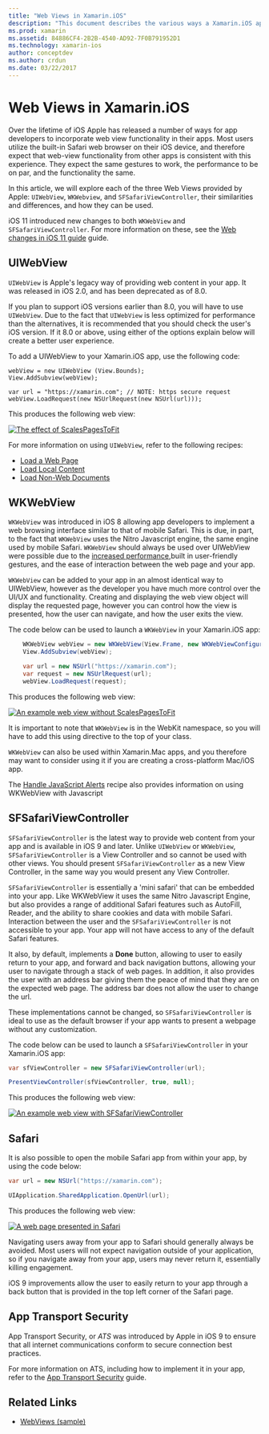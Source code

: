 ```yaml
---
title: "Web Views in Xamarin.iOS"
description: "This document describes the various ways a Xamarin.iOS app can display web content. It discusses UIWebView, WKWebView, SFSafariViewController, Safari, and app transport security."
ms.prod: xamarin
ms.assetid: 84886CF4-2B2B-4540-AD92-7F0B791952D1
ms.technology: xamarin-ios
author: conceptdev
ms.author: crdun
ms.date: 03/22/2017
---
```


# Web Views in Xamarin.iOS

Over the lifetime of iOS Apple has released a number of ways for app developers to incorporate web view functionality in their apps. Most users utilize the built-in Safari web browser on their iOS device, and therefore expect that web-view functionality from other apps is consistent with this experience. They expect the same gestures to work, the performance to be on par, and the functionality the same.

In this article, we will explore each of the three Web Views provided by Apple: `UIWebView`, `WKWebview`, and `SFSafariViewController`, their similarities and differences, and how they can be used. 

iOS 11 introduced new changes to both `WKWebView` and `SFSafariViewController`. For more information on these, see the [Web changes in iOS 11 guide](~/ios/platform/introduction-to-ios11/web.md) guide.

## UIWebView

`UIWebView` is Apple's legacy way of providing web content in your app. It was released in iOS 2.0, and has been deprecated as of 8.0.

If you plan to support iOS versions earlier than 8.0, you will have to use `UIWebView`. Due to the fact that `UIWebView` is less optimized for performance than the alternatives, it is recommended that you should check the user's iOS version. If it 8.0 or above, using either of the options explain below will create a better user experience.

To add a UIWebView to your Xamarin.iOS app, use the following code:

```
webView = new UIWebView (View.Bounds);
View.AddSubview(webView);

var url = "https://xamarin.com"; // NOTE: https secure request
webView.LoadRequest(new NSUrlRequest(new NSUrl(url)));
```

This produces the following web view:

[![The effect of ScalesPagesToFit](uiwebview-images/webview.png)](uiwebview-images/webview.png#lightbox)

For more information on using `UIWebView`, refer to the following recipes:

- [Load a Web Page](https://github.com/xamarin/recipes/tree/master/Recipes/ios/content_controls/web_view/load_a_web_page)
- [Load Local Content](https://github.com/xamarin/recipes/tree/master/Recipes/ios/content_controls/web_view/load_local_content)
- [Load Non-Web Documents](https://github.com/xamarin/recipes/tree/master/Recipes/ios/content_controls/web_view/load_non-web_documents)

## WKWebView

`WKWebView` was introduced in iOS 8 allowing app developers to implement a web browsing interface similar to that of mobile Safari. This is due, in part, to the fact that `WKWebView` uses the Nitro Javascript engine, the same engine used by mobile Safari. `WKWebView` should always be used over UIWebView were possible due to the [increased performance](http://blog.initlabs.com/post/100113463211/wkwebview-vs-uiwebview),built in user-friendly gestures, and the ease of interaction between the web page and your app.
  
`WKWebView` can be added to your app in an almost identical way to UIWebView, however as the developer you have much more control over the UI/UX and functionality. Creating and displaying the web view object will display the requested page, however you can control how the view is presented, how the user can navigate, and how the user exits the view.  

The code below can be used to launch a `WKWebView` in your Xamarin.iOS app:

```csharp
    WKWebView webView = new WKWebView(View.Frame, new WKWebViewConfiguration());
    View.AddSubview(webView);

    var url = new NSUrl("https://xamarin.com");
    var request = new NSUrlRequest(url);
    webView.LoadRequest(request);
```

This produces the following web view:

[![An example web view without ScalesPagesToFit](uiwebview-images/wkwebview.png)](uiwebview-images/wkwebview.png#lightbox)

It is important to note that `WKWebView` is in the WebKit namespace, so you will have to add this using directive to the top of your class.

`WKWebView` can also be used within Xamarin.Mac apps, and you therefore may want to consider using it if you are creating a cross-platform Mac/iOS app.

The [Handle JavaScript Alerts](https://github.com/xamarin/recipes/tree/master/Recipes/ios/content_controls/web_view/handle_javascript_alerts) recipe also provides information on using WKWebView with Javascript

<a name="safariviewcontroller" />

## SFSafariViewController

 `SFSafariViewController` is the latest way to provide web content from your app and is available in iOS 9 and later. Unlike `UIWebView` or `WKWebView`, `SFSafariViewController` is a View Controller and so cannot be used with other views. You should present `SFSafariViewController` as a new View Controller, in the same way you would present any View Controller.

 `SFSafariViewController` is essentially a 'mini safari' that can be embedded into your app. Like WKWebView it uses the same Nitro Javascript Engine, but also provides a range of additional Safari features such as AutoFill, Reader, and the ability to share cookies and data with mobile Safari. Interaction between the user and the `SFSafariViewController` is not accessible to your app. Your app will not have access to any of the default Safari features.

It also, by default, implements a **Done** button, allowing to user to easily return to your app, and forward and back navigation buttons, allowing your user to navigate through a stack of web pages. In addition, it also provides the user with an address bar giving them the peace of mind that they are on the expected web page. The address bar does not allow the user to change the url. 

These implementations cannot be changed, so `SFSafariViewController` is ideal to use as the default browser if your app wants to present a webpage without any customization.

The code below can be used to launch a `SFSafariViewController` in your Xamarin.iOS app:

```csharp
var sfViewController = new SFSafariViewController(url);

PresentViewController(sfViewController, true, null);
```

This produces the following web view:

[![An example web view with SFSafariViewController](uiwebview-images/sfsafariviewcontroller.png)](uiwebview-images/sfsafariviewcontroller.png#lightbox)

## Safari

It is also possible to open the mobile Safari app from within your app, by using the code below:

```csharp
var url = new NSUrl("https://xamarin.com");

UIApplication.SharedApplication.OpenUrl(url);

```

This produces the following web view:

[![A web page presented in Safari](uiwebview-images/safari.png)](uiwebview-images/safari.png#lightbox)

Navigating users away from your app to Safari should generally always be avoided. Most users will not expect navigation outside of your application, so if you navigate away from your app, users may never return it, essentially killing engagement.

iOS 9 improvements allow the user to easily return to your app through a back button that is provided in the top left corner of the Safari page.

## App Transport Security

App Transport Security, or *ATS* was introduced by Apple in iOS 9 to ensure that all internet communications conform to secure connection best practices.

For more information on ATS, including how to implement it in your app, refer to the [App Transport Security](~/ios/app-fundamentals/ats.md) guide.

## Related Links

- [WebViews (sample)](https://docs.microsoft.com/samples/xamarin/ios-samples/webview)

